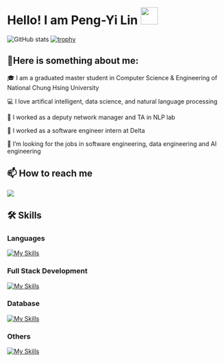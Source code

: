 # Hello! I am Peng-Yi Lin  <img src="https://em-content.zobj.net/source/microsoft-teams/337/waving-hand_1f44b.png" width="40px" >
<!--![GitHub stats](https://github-readme-stats.vercel.app/api?username=gigilin7&show_icons=true&theme=radical)-->
![GitHub stats](https://github-readme-stats.vercel.app/api?username=gigilin7&show_icons=true)  [![trophy](https://github-profile-trophy.vercel.app/?username=gigilin7&row=2&column=4)](https://github.com/ryo-ma/github-profile-trophy)

## 🤗Here is something about me:
🎓 I am a graduated master student in Computer Science & Engineering of National Chung Hsing University

💻 I love artifical intelligent, data science, and natural language processing

🌱 I worked as a deputy network manager and TA in NLP lab

🚩 I worked as a software engineer intern at Delta

🔔 I’m looking for the jobs in software engineering, data engineering and AI engineering


## 📫 How to reach me
<a href="mailto:gigilinqoo@gmail.com"><img src="https://img.shields.io/badge/-gigilinqoo@gmail.com-D14836?style=flat&logo=Gmail&logoColor=white"/></a>

## 🛠️ Skills
### Languages
[![My Skills](https://skillicons.dev/icons?i=c,cpp,python,go,java)](https://skillicons.dev)

### Full Stack Development
[![My Skills](https://skillicons.dev/icons?i=js,html,css,bootstrap,vue,fastapi,flask)](https://skillicons.dev)

### Database
[![My Skills](https://skillicons.dev/icons?i=elasticsearch,mysql,mongodb,firebase)](https://skillicons.dev)

### Others
[![My Skills](https://skillicons.dev/icons?i=pytorch,git,linux,aws,matlab,androidstudio)](https://skillicons.dev)


<!--👋
**gigilin7/gigilin7** is a ✨ _special_ ✨ repository because its `README.md` (this file) appears on your GitHub profile.

Here are some ideas to get you started:

🔭 I’m currently working on ...
 I’m currently learning ...
👯 I’m looking to collaborate on ...
🤔 I’m looking for help with ...
💬 Ask me about ...
📫 How to reach me: ...
😄 Pronouns: ...
⚡ Fun fact: ...
-->

